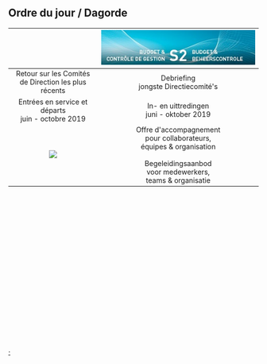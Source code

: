 <link rel="stylesheet" href="S2.css">
<link rel="stylesheet" href="foghorn2.css">

## Ordre du jour / Dagorde

| &nbsp; | ![](header.jpg) |
| :---: | :---: |
|  Retour sur les Comités<br>de Direction les plus récents | Debriefing<br>jongste Directiecomité's |
| Entrées en service et départs<br>juin - octobre 2019 | In- en uittredingen<br>juni - oktober 2019 |
| ![](https://newdevprojects.github.io/publicinfo/S2/o-support.png) | Offre d'accompagnement<br>pour collaborateurs,<br>équipes & organisation<br>&nbsp;<br>Begeleidingsaanbod<br>voor medewerkers,<br>teams & organisatie |

&nbsp;

&nbsp;

&nbsp;

&nbsp;

&nbsp;

&nbsp;

&nbsp;

&nbsp;

&nbsp;

&nbsp;

[&middot;](20191021_IN.md)


